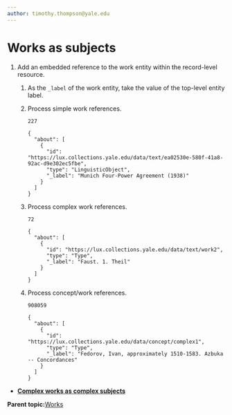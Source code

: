 ```yaml
---
author: timothy.thompson@yale.edu
---
```


# Works as subjects

1.  Add an embedded reference to the work entity within the record-level resource.

    1.  As the `_label` of the work entity, take the value of the top-level entity label.

    2.  Process simple work references.

        `227`

        ```
        {
          "about": [
            {
              "id": "https://lux.collections.yale.edu/data/text/ea02530e-580f-41a8-92ac-d9e302ec5fbe",
              "type": "LinguisticObject",
              "_label": "Munich Four-Power Agreement (1938)"
            }
          ]
        }
        ```

    3.  Process complex work references.

        `72`

        ```
        {
          "about": [
            {
              "id": "https://lux.collections.yale.edu/data/text/work2",
              "type": "Type",
              "_label": "Faust. 1. Theil"
            }
          ]
        }
        ```

    4.  Process concept/work references.

        `908059`

        ```
        {
          "about": [
            {
              "id": "https://lux.collections.yale.edu/data/concept/complex1",
              "type": "Type",
              "_label": "Fedorov, Ivan, approximately 1510-1583. Azbuka -- Concordances"
            }
          ]
        }
        ```


-   **[Complex works as complex subjects](../../tasks/name-title/name-title-with-subdivisions.md)**  


**Parent topic:**[Works](../../concepts/works.md)

